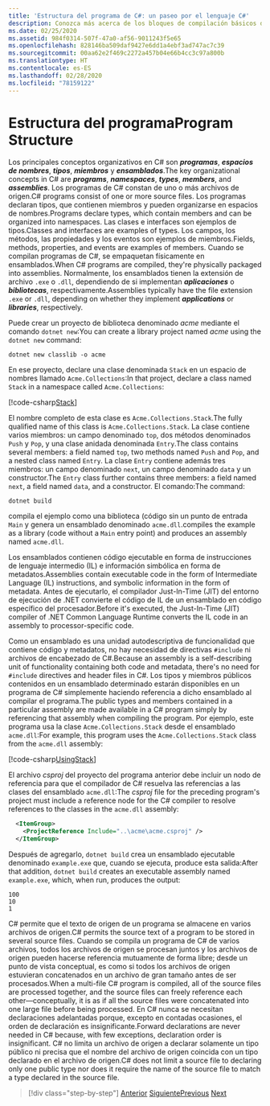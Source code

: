 ```yaml
---
title: 'Estructura del programa de C#: un paseo por el lenguaje C#'
description: Conozca más acerca de los bloques de compilación básicos de un programa de C#.
ms.date: 02/25/2020
ms.assetid: 984f0314-507f-47a0-af56-9011243f5e65
ms.openlocfilehash: 828146ba509daf9427e6dd1a4ebf3ad747ac7c39
ms.sourcegitcommit: 00aa62e2f469c2272a457b04e66b4cc3c97a800b
ms.translationtype: HT
ms.contentlocale: es-ES
ms.lasthandoff: 02/28/2020
ms.locfileid: "78159122"
---
```

# <a name="program-structure"></a><span data-ttu-id="e0f0c-103">Estructura del programa</span><span class="sxs-lookup"><span data-stu-id="e0f0c-103">Program Structure</span></span>

<span data-ttu-id="e0f0c-104">Los principales conceptos organizativos en C# son ***programas***, ***espacios de nombres***, ***tipos***, ***miembros*** y ***ensamblados***.</span><span class="sxs-lookup"><span data-stu-id="e0f0c-104">The key organizational concepts in C# are ***programs***, ***namespaces***, ***types***, ***members***, and ***assemblies***.</span></span> <span data-ttu-id="e0f0c-105">Los programas de C# constan de uno o más archivos de origen.</span><span class="sxs-lookup"><span data-stu-id="e0f0c-105">C# programs consist of one or more source files.</span></span> <span data-ttu-id="e0f0c-106">Los programas declaran tipos, que contienen miembros y pueden organizarse en espacios de nombres.</span><span class="sxs-lookup"><span data-stu-id="e0f0c-106">Programs declare types, which contain members and can be organized into namespaces.</span></span> <span data-ttu-id="e0f0c-107">Las clases e interfaces son ejemplos de tipos.</span><span class="sxs-lookup"><span data-stu-id="e0f0c-107">Classes and interfaces are examples of types.</span></span> <span data-ttu-id="e0f0c-108">Los campos, los métodos, las propiedades y los eventos son ejemplos de miembros.</span><span class="sxs-lookup"><span data-stu-id="e0f0c-108">Fields, methods, properties, and events are examples of members.</span></span> <span data-ttu-id="e0f0c-109">Cuando se compilan programas de C#, se empaquetan físicamente en ensamblados.</span><span class="sxs-lookup"><span data-stu-id="e0f0c-109">When C# programs are compiled, they're physically packaged into assemblies.</span></span> <span data-ttu-id="e0f0c-110">Normalmente, los ensamblados tienen la extensión de archivo `.exe` o `.dll`, dependiendo de si implementan ***aplicaciones*** o ***bibliotecas***, respectivamente.</span><span class="sxs-lookup"><span data-stu-id="e0f0c-110">Assemblies typically have the file extension `.exe` or `.dll`, depending on whether they implement ***applications*** or ***libraries***, respectively.</span></span>

<span data-ttu-id="e0f0c-111">Puede crear un proyecto de biblioteca denominado *acme* mediante el comando `dotnet new`:</span><span class="sxs-lookup"><span data-stu-id="e0f0c-111">You can create a library project named *acme* using the `dotnet new` command:</span></span>

```console
dotnet new classlib -o acme
```

<span data-ttu-id="e0f0c-112">En ese proyecto, declare una clase denominada `Stack` en un espacio de nombres llamado `Acme.Collections`:</span><span class="sxs-lookup"><span data-stu-id="e0f0c-112">In that project, declare a class named `Stack` in a namespace called `Acme.Collections`:</span></span>

[!code-csharp[Stack](../../../samples/snippets/csharp/tour/program-structure/program.cs#L1-L34)]

<span data-ttu-id="e0f0c-113">El nombre completo de esta clase es `Acme.Collections.Stack`.</span><span class="sxs-lookup"><span data-stu-id="e0f0c-113">The fully qualified name of this class is `Acme.Collections.Stack`.</span></span> <span data-ttu-id="e0f0c-114">La clase contiene varios miembros: un campo denominado `top`, dos métodos denominados `Push` y `Pop`, y una clase anidada denominada `Entry`.</span><span class="sxs-lookup"><span data-stu-id="e0f0c-114">The class contains several members: a field named `top`, two methods named `Push` and `Pop`, and a nested class named `Entry`.</span></span> <span data-ttu-id="e0f0c-115">La clase `Entry` contiene además tres miembros: un campo denominado `next`, un campo denominado `data` y un constructor.</span><span class="sxs-lookup"><span data-stu-id="e0f0c-115">The `Entry` class further contains three members: a field named `next`, a field named `data`, and a constructor.</span></span> <span data-ttu-id="e0f0c-116">El comando:</span><span class="sxs-lookup"><span data-stu-id="e0f0c-116">The command:</span></span>

```console
dotnet build 
```

<span data-ttu-id="e0f0c-117">compila el ejemplo como una biblioteca (código sin un punto de entrada `Main` y genera un ensamblado denominado `acme.dll`.</span><span class="sxs-lookup"><span data-stu-id="e0f0c-117">compiles the example as a library (code without a `Main` entry point) and produces an assembly named `acme.dll`.</span></span>

<span data-ttu-id="e0f0c-118">Los ensamblados contienen código ejecutable en forma de instrucciones de lenguaje intermedio (IL) e información simbólica en forma de metadatos.</span><span class="sxs-lookup"><span data-stu-id="e0f0c-118">Assemblies contain executable code in the form of Intermediate Language (IL) instructions, and symbolic information in the form of metadata.</span></span> <span data-ttu-id="e0f0c-119">Antes de ejecutarlo, el compilador Just-In-Time (JIT) del entorno de ejecución de .NET convierte el código de IL de un ensamblado en código específico del procesador.</span><span class="sxs-lookup"><span data-stu-id="e0f0c-119">Before it's executed, the Just-In-Time (JIT) compiler of .NET Common Language Runtime converts the IL code in an assembly to processor-specific code.</span></span>

<span data-ttu-id="e0f0c-120">Como un ensamblado es una unidad autodescriptiva de funcionalidad que contiene código y metadatos, no hay necesidad de directivas `#include` ni archivos de encabezado de C#.</span><span class="sxs-lookup"><span data-stu-id="e0f0c-120">Because an assembly is a self-describing unit of functionality containing both code and metadata, there's no need for `#include` directives and header files in C#.</span></span> <span data-ttu-id="e0f0c-121">Los tipos y miembros públicos contenidos en un ensamblado determinado estarán disponibles en un programa de C# simplemente haciendo referencia a dicho ensamblado al compilar el programa.</span><span class="sxs-lookup"><span data-stu-id="e0f0c-121">The public types and members contained in a particular assembly are made available in a C# program simply by referencing that assembly when compiling the program.</span></span> <span data-ttu-id="e0f0c-122">Por ejemplo, este programa usa la clase `Acme.Collections.Stack` desde el ensamblado `acme.dll`:</span><span class="sxs-lookup"><span data-stu-id="e0f0c-122">For example, this program uses the `Acme.Collections.Stack` class from the `acme.dll` assembly:</span></span>

[!code-csharp[UsingStack](../../../samples/snippets/csharp/tour/program-structure/Program.cs#L38-L52)]

<span data-ttu-id="e0f0c-123">El archivo *csproj* del proyecto del programa anterior debe incluir un nodo de referencia para que el compilador de C# resuelva las referencias a las clases del ensamblado `acme.dll`:</span><span class="sxs-lookup"><span data-stu-id="e0f0c-123">The *csproj* file for the preceding program's project must include a reference node for the C# compiler to resolve references to the classes in the `acme.dll` assembly:</span></span>

```xml
  <ItemGroup>
    <ProjectReference Include="..\acme\acme.csproj" />
  </ItemGroup>
```

<span data-ttu-id="e0f0c-124">Después de agregarlo, `dotnet build` crea un ensamblado ejecutable denominado `example.exe` que, cuando se ejecuta, produce esta salida:</span><span class="sxs-lookup"><span data-stu-id="e0f0c-124">After that addition, `dotnet build` creates an executable assembly named `example.exe`, which, when run, produces the output:</span></span>

```console
100
10
1
```

<span data-ttu-id="e0f0c-125">C# permite que el texto de origen de un programa se almacene en varios archivos de origen.</span><span class="sxs-lookup"><span data-stu-id="e0f0c-125">C# permits the source text of a program to be stored in several source files.</span></span> <span data-ttu-id="e0f0c-126">Cuando se compila un programa de C# de varios archivos, todos los archivos de origen se procesan juntos y los archivos de origen pueden hacerse referencia mutuamente de forma libre; desde un punto de vista conceptual, es como si todos los archivos de origen estuvieran concatenados en un archivo de gran tamaño antes de ser procesados.</span><span class="sxs-lookup"><span data-stu-id="e0f0c-126">When a multi-file C# program is compiled, all of the source files are processed together, and the source files can freely reference each other—conceptually, it is as if all the source files were concatenated into one large file before being processed.</span></span> <span data-ttu-id="e0f0c-127">En C# nunca se necesitan declaraciones adelantadas porque, excepto en contadas ocasiones, el orden de declaración es insignificante.</span><span class="sxs-lookup"><span data-stu-id="e0f0c-127">Forward declarations are never needed in C# because, with few exceptions, declaration order is insignificant.</span></span> <span data-ttu-id="e0f0c-128">C# no limita un archivo de origen a declarar solamente un tipo público ni precisa que el nombre del archivo de origen coincida con un tipo declarado en el archivo de origen.</span><span class="sxs-lookup"><span data-stu-id="e0f0c-128">C# does not limit a source file to declaring only one public type nor does it require the name of the source file to match a type declared in the source file.</span></span>

>[!div class="step-by-step"]
><span data-ttu-id="e0f0c-129">[Anterior](index.md)
>[Siguiente](types-and-variables.md)</span><span class="sxs-lookup"><span data-stu-id="e0f0c-129">[Previous](index.md)
[Next](types-and-variables.md)</span></span>
